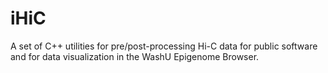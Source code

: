 # iHiC
A set of C++ utilities for pre/post-processing Hi-C data for public software and for data visualization in the WashU Epigenome Browser.
